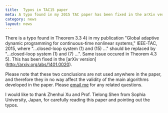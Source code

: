 ```yaml
---
title:  Typos in TAC15 paper
meta: A typo found in my 2015 TAC paper has been fixed in the arXiv version. Thank Zhenhui Xu and Prof. Tielong Shen from Sophia University, Japan, for pointing them out.
category: news
layout: news
---
```

There is a typo found in Theorem 3.3 4) in my publication "Global adaptive dynamic programming for continuous-time nonlinear systems," IEEE-TAC, 2015, where "...closed-loop system (1) and (15) ..." should be replaced by "...closed-loop system (1) and (7) ...". Same issue occured in Theorem 4.3 5). This has been fixed in the [arXiv version] (http://arxiv.org/abs/1401.0020).

Please note that these two conclusions are not used anywhere in the paper, and therefore they in no way affect the validity of the main algorithms developed in the paper. Please [email me](yu.jiang@nyu.edu) for any related questions.

I would like to thank Zhenhui Xu and Prof. Tielong Shen from Sophia University, Japan, for carefully reading this paper and pointing out the typos.
